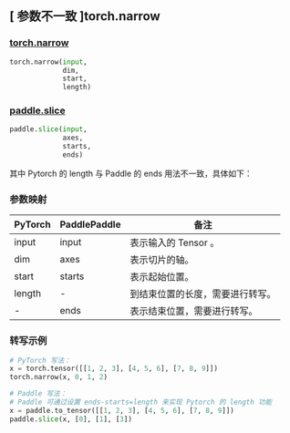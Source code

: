 ## [ 参数不一致 ]torch.narrow
### [torch.narrow](https://pytorch.org/docs/stable/generated/torch.narrow.html?highlight=narrow#torch.narrow)
```python
torch.narrow(input,
             dim,
             start,
             length)
```


### [paddle.slice](https://www.paddlepaddle.org.cn/documentation/docs/zh/api/paddle/slice_cn.html#slice)
```python
paddle.slice(input,
             axes,
             starts,
             ends)
```

其中 Pytorch 的 length 与 Paddle 的 ends 用法不一致，具体如下：
### 参数映射
| PyTorch       | PaddlePaddle | 备注                                                   |
| ------------- | ------------ | ------------------------------------------------------ |
| input           | input         | 表示输入的 Tensor 。                                           |
| dim           | axes         | 表示切片的轴。                                           |
| start         | starts       | 表示起始位置。                                           |
| length        | -            | 到结束位置的长度，需要进行转写。                                       |
| -             | ends         | 表示结束位置，需要进行转写。                                           |


### 转写示例
``` python
# PyTorch 写法：
x = torch.tensor([[1, 2, 3], [4, 5, 6], [7, 8, 9]])
torch.narrow(x, 0, 1, 2)

# Paddle 写法：
# Paddle 可通过设置 ends-starts=length 来实现 Pytorch 的 length 功能
x = paddle.to_tensor([[1, 2, 3], [4, 5, 6], [7, 8, 9]])
paddle.slice(x, [0], [1], [3])
```
